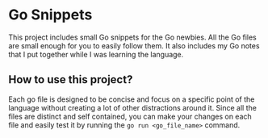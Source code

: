 # Go Snippets

This project includes small Go snippets for the Go newbies. All the Go files are small enough for you to easily follow them. It also includes my Go notes that I put together while I was learning the language.

## How to use this project?

Each go file is designed to be concise and focus on a specific point of the language without creating a lot of other distractions around it. Since all the files are distinct and self contained, you can make your changes on each file and easily test it by running the ```go run <go_file_name>``` command.
